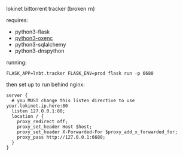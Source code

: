 lokinet bittorrent tracker (broken rn)

requires:

* python3-flask
* [python3-oxenc](https://github.com/oxen-io/oxen-encoding)
* python3-sqlalchemy
* python3-dnspython

running:

    FLASK_APP=lnbt.tracker FLASK_ENV=prod flask run -p 6680

then set up to run behind nginx:

```
server {
  # you MUST change this listen directive to use your.lokinet.ip.here:80
  listen 127.0.0.1:80;
  location / {
    proxy_redirect off;
    proxy_set_header Host $host;
    proxy_set_header X-Forwarded-For $proxy_add_x_forwarded_for;
    proxy_pass http://127.0.0.1:6680;
  }
}
```

